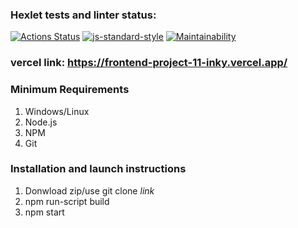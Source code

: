 ### Hexlet tests and linter status:
[![Actions Status](https://github.com/peperopuripuri/frontend-project-11/workflows/hexlet-check/badge.svg)](https://github.com/peperopuripuri/frontend-project-11/actions)
[![js-standard-style](https://img.shields.io/badge/code%20style-standard-brightgreen.svg)](http://standardjs.com)
[![Maintainability](https://api.codeclimate.com/v1/badges/90b72a34caba5b35d822/maintainability)](https://codeclimate.com/github/peperopuripuri/frontend-project-111/maintainability)

### vercel link: https://frontend-project-11-inky.vercel.app/

### Minimum Requirements
1. Windows/Linux
2. Node.js
3. NPM
4. Git

### Installation and launch instructions
1. Donwload zip/use git clone *link*
2. npm run-script build
3. npm start